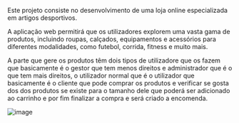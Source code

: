 Este projeto consiste no desenvolvimento de uma loja online especializada em artigos desportivos. 

A aplicação web permitirá que os utilizadores explorem uma vasta gama de produtos, incluindo roupas, calçados, equipamentos e acessórios para diferentes modalidades, como futebol, corrida, fitness e muito mais.

A parte que gere os produtos têm dois tipos de utilizadore que os fazem que basicamente é o gestor que tem menos direitos e administrador que é o que tem mais direitos, o utilizador normal que é o utilizador que basicamente é o cliente que pode comprar os produtos e verificar se gosta dos dos produtos se existe para o tamanho dele que poderá ser adicionado ao carrinho e por fim finalizar a compra e será criado a encomenda.

![image](https://github.com/user-attachments/assets/a1fd2dc6-2bba-4c3b-b9a4-ed7fa6abf31b)

